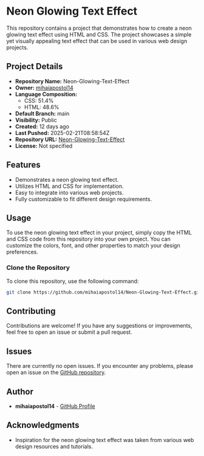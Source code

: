 # Neon Glowing Text Effect

This repository contains a project that demonstrates how to create a neon glowing text effect using HTML and CSS. The project showcases a simple yet visually appealing text effect that can be used in various web design projects.

## Project Details

- **Repository Name:** Neon-Glowing-Text-Effect
- **Owner:** [mihaiapostol14](https://github.com/mihaiapostol14)
- **Language Composition:** 
  - CSS: 51.4%
  - HTML: 48.6%
- **Default Branch:** main
- **Visibility:** Public
- **Created:** 12 days ago
- **Last Pushed:** 2025-02-21T08:58:54Z
- **Repository URL:** [Neon-Glowing-Text-Effect](https://github.com/mihaiapostol14/Neon-Glowing-Text-Effect)
- **License:** Not specified

## Features

- Demonstrates a neon glowing text effect.
- Utilizes HTML and CSS for implementation.
- Easy to integrate into various web projects.
- Fully customizable to fit different design requirements.

## Usage

To use the neon glowing text effect in your project, simply copy the HTML and CSS code from this repository into your own project. You can customize the colors, font, and other properties to match your design preferences.

### Clone the Repository

To clone this repository, use the following command:

```bash
git clone https://github.com/mihaiapostol14/Neon-Glowing-Text-Effect.git
```

## Contributing

Contributions are welcome! If you have any suggestions or improvements, feel free to open an issue or submit a pull request.

## Issues

There are currently no open issues. If you encounter any problems, please open an issue on the [GitHub repository](https://github.com/mihaiapostol14/Neon-Glowing-Text-Effect).

## Author

- **mihaiapostol14** - [GitHub Profile](https://github.com/mihaiapostol14)

## Acknowledgments

- Inspiration for the neon glowing text effect was taken from various web design resources and tutorials.
